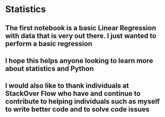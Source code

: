 # Statistics
## The first notebook is a basic Linear Regression with data that is very out there. I just wanted to perform a basic regression 
## I hope this helps anyone looking to learn more about statistics and Python
## I would also like to thank individuals at StackOver Flow who have and continue to contribute to helping individuals such as myself to write better code and to solve code issues




